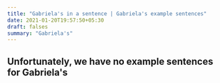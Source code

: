 ```yaml
---
title: "Gabriela's in a sentence | Gabriela's example sentences"
date: 2021-01-20T19:57:50+05:30
draft: falses
summary: "Gabriela's"
---
```

## Unfortunately, we have no example sentences for Gabriela's                 
